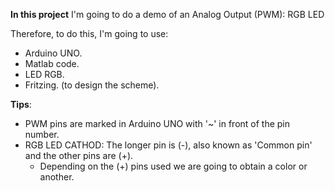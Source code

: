 **In this project** I'm going to do a demo of an Analog Output (PWM): RGB LED

Therefore, to do this, I'm going to use:
- Arduino UNO.
- Matlab code.
- LED RGB.
- Fritzing. (to design the scheme).

**Tips**:
- PWM pins are marked in Arduino UNO with '~' in front of the pin number.
- RGB LED CATHOD: The longer pin is (-), also known as 'Common pin' and the other pins are (+).
  - Depending on the (+) pins used we are going to obtain a color or another.
  
